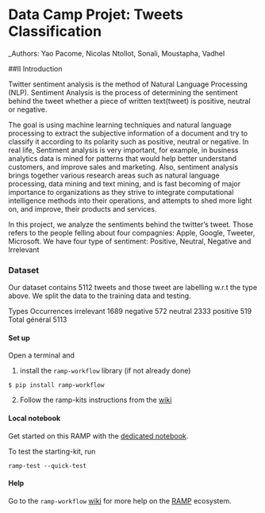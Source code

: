 # Data Camp Projet: Tweets Classification


_Authors: Yao Pacome, Nicolas Ntollot, Sonali, Moustapha, Vadhel

##II Introduction

Twitter sentiment analysis is the method of Natural Language Processing (NLP). 
Sentiment Analysis is the process of determining the sentiment behind the tweet whether a piece of written text(tweet) is positive, neutral or negative.

The goal is using machine learning techniques and natural language processing to extract the subjective information of a document and try to classify it according to its polarity such as positive, neutral or negative. In real life, Sentiment analysis is very important, for example, in business analytics data is mined for patterns that would help better understand customers, and improve sales and marketing. Also, sentiment analysis brings together various research areas such as natural language
processing, data mining and text mining, and is fast becoming of major importance to organizations as they strive to integrate computational intelligence methods into their operations, and attempts to shed more light on, and improve, their products and services.

 In this project, we analyze the sentiments behind the twitter’s tweet. Those refers to the people felling  about four compagnies: Apple, Google, Tweeter, Microsoft.  We have four  type of sentiment: Positive, Neutral, Negative and Irrelevant

### Dataset
Our dataset contains 5112 tweets and those tweet are labelling w.r.t  the type above. We split the data to the training data and testing.

Types	Occurrences
irrelevant	1689
negative	572
neutral	2333
positive	519
Total général	5113


#### Set up

Open a terminal and

1. install the `ramp-workflow` library (if not already done)
  ```
  $ pip install ramp-workflow
  ```
  
2. Follow the ramp-kits instructions from the [wiki](https://github.com/paris-saclay-cds/ramp-workflow/wiki/Getting-started-with-a-ramp-kit)

#### Local notebook

Get started on this RAMP with the [dedicated notebook](solar_wind_starting_kit.ipynb).

To test the starting-kit, run


```
ramp-test --quick-test
```


#### Help
Go to the `ramp-workflow` [wiki](https://github.com/paris-saclay-cds/ramp-workflow/wiki) for more help on the [RAMP](https://ramp.studio) ecosystem.



